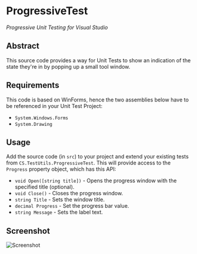 # ProgressiveTest

*Progressive Unit Testing for Visual Studio*

## Abstract

This source code provides a way for Unit Tests to show an indication of the state they're in by popping up a small tool window.

## Requirements

This code is based on WinForms, hence the two assemblies below have to be referenced in your Unit Test Project:

- `System.Windows.Forms`
- `System.Drawing`

## Usage

Add the source code (in `src`) to your project and extend your existing tests from `CS.TestUtils.ProgressiveTest`.
This will provide access to the `Progress` property object, which has this API:

- `void Open([string title])` - Opens the progress window with the specified title (optional).
- `void Close()` - Closes the progress window.
- `string Title` - Sets the window title.
- `decimal Progress` - Set the progress bar value.
- `string Message` - Sets the label text.

## Screenshot

![Screenshot](http://i.imgur.com/inwg3NT.png)
